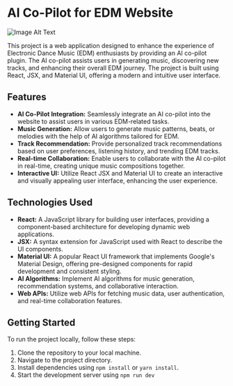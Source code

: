 # AI Co-Pilot for EDM Website

![Image Alt Text](https://github.com/Push-force-MICROHACK/Website/edit/master/src/assets/Frame2.svg)

This project is a web application designed to enhance the experience of Electronic Dance Music (EDM) enthusiasts by providing an AI co-pilot plugin. The AI co-pilot assists users in generating music, discovering new tracks, and enhancing their overall EDM journey. The project is built using React, JSX, and Material UI, offering a modern and intuitive user interface.

## Features

- **AI Co-Pilot Integration:** Seamlessly integrate an AI co-pilot into the website to assist users in various EDM-related tasks.
- **Music Generation:** Allow users to generate music patterns, beats, or melodies with the help of AI algorithms tailored for EDM.
- **Track Recommendation:** Provide personalized track recommendations based on user preferences, listening history, and trending EDM tracks.
- **Real-time Collaboration:** Enable users to collaborate with the AI co-pilot in real-time, creating unique music compositions together.
- **Interactive UI:** Utilize React JSX and Material UI to create an interactive and visually appealing user interface, enhancing the user experience.

## Technologies Used

- **React:** A JavaScript library for building user interfaces, providing a component-based architecture for developing dynamic web applications.
- **JSX:** A syntax extension for JavaScript used with React to describe the UI components.
- **Material UI:** A popular React UI framework that implements Google's Material Design, offering pre-designed components for rapid development and consistent styling.
- **AI Algorithms:** Implement AI algorithms for music generation, recommendation systems, and collaborative interaction.
- **Web APIs:** Utilize web APIs for fetching music data, user authentication, and real-time collaboration features.

## Getting Started

To run the project locally, follow these steps:

1. Clone the repository to your local machine.
2. Navigate to the project directory.
3. Install dependencies using `npm install` or `yarn install`.
4. Start the development server using `npm run dev`

